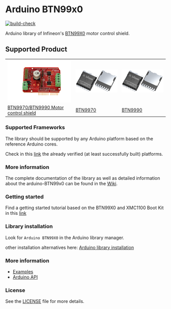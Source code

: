 # Arduino BTN99x0 

[![build-check](https://github.com/Infineon/arduino-BTN99x0/actions/workflows/build-check.yml/badge.svg?branch=master)](https://github.com/Infineon/arduino-BTN99x0/actions/workflows/build-check.yml)

Arduino library of Infineon's [BTN99X0]() motor control shield.

## Supported Product

<table>
    <tr>
        <td><img src="docs/img/btn99x0_shield.png" width="200"></td>
        <td><img src="docs/img/btn99x0_chip.png" width="200"></td>
        <td><img src="docs/img/btn99x0_chip.png" width="200"></td>
    </tr>
    <tr>
        <td style="test-align : center"><a href="https://arduino-BTN99x0.readthedocs.io/en/latest/hw-platforms.html">BTN9970/BTN9990 Motor control shield</a></td>
        <td style="test-align : center"><a href="https://arduino-BTN99x0.readthedocs.io/en/latest/hw-platforms.html">BTN9970 </a></td>
        <td style="test-align : center"><a href="https://arduino-BTN99x0.readthedocs.io/en/latest/hw-platforms.html">BTN9990 </a></td>
    </tr>
</table>


### Supported Frameworks

The library should be supported by any Arduino platform based on the reference Arduino cores. 

Check in this [link](https://arduino-BTN99x0.readthedocs.io/en/latest/hw-platforms.html) the already verified (at least successfully built) platforms.

### More information

The complete documentation of the library as well as detailed information about the arduino-BTN99x0 can be found in the [Wiki](https://arduino-BTN99x0.readthedocs.io/en/latest/index.html).

### Getting started

Find a getting started tutorial based on the BTN99X0 and XMC1100 Boot Kit in this [link](https://arduino-BTN99x0.readthedocs.io/en/latest/getting-started.html)

### Library installation

Look for ```Arduino BTN99X0``` in the Arduino library manager.

other installation alternatives here: [Arduino library installation](https://arduino-BTN99x0.readthedocs.io/en/latest/lib-install.html) 

### More information

* <a href="https://arduino-BTN99x0.readthedocs.io/en/latest/examples.html"> Examples</a><br>
* <a href="https://arduino-BTN99x0.readthedocs.io/en/latest/exhale-auto-docs/api_list.html">Arduino API</a><br>

### License

See the [LICENSE](LICENSE.md) file for more details.


